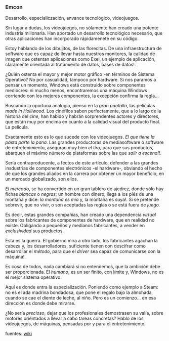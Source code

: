 ### Emcon

Desarrollo, especialiczación, anvance tecnológico, videojuegos.

Sin lugar a dudas, los videojuegos, no sólamente han creado una potente industria millonaria. 
Han aportado un desarrollo tecnológico necesario, que otras aplicaciones han incorporado 
rápidamenete en su código.

Estoy hablando de los dibujitos, de las florecitas. De una infraestructura de software que
es capaz de llevar hasta nuestros monitores, la calidad de imagen que ostentan aplicaciones
como Exel, un ejemplo de aplicación, claramente orientada al tratamiento de datos, bases de
datos!.

¿Quién ostenta el mayor y mejor motor gráfico -en términos de Sistema Operativo? No por casualidad,
tampoco por hardware. Si nos paramos a pensar un momento, Windows está construido sobre 
componentes mediocres: ni mucho menos, encontraremos una máquina Windows corriendo con los 
mejores componentes, la excepción confirma la regla...

Buscando la oportuna analogía, pienso en la _gran pantalla_, las películas _made in Holliwood_. 
Los cinéfilos saben perfectamente, que a lo largo de la historía del _cine_, han habido y habrán
sorprendentes actores y directores, que están muy por encima en cuanto a la calidad visual del
producto final. La película.

Exactamente esto es lo que sucede con los videojuegos. _El que tiene la pasta parte la pana._ 
Las grandes productoras de mediasoftware o software de entretenimiento, aseguran muy bien 
_el tiro_, para que sus productos, abarquen el máximo número de plataformas sobre las 
que _salir a escena!!_. 

Sería contraproducente, a fectos de este artículo, defender a las grandes insdustrias de 
componentes electrónicos -el hardware-, obviando el hecho de que los grandes aliados en la 
carrera por obtener un mayor beneficio, en un mercado globalizado, son ellos. 

_El mercado_, se ha convertido en un gran tablero de ajedrez, donde sólo hay fichas _blancas_ o
_negras_; un hombre con dinero, llega a los piés de una montaña y dice: _la montaña es mía_ y, la
montaña es suya!. Si se pretende sobrevir, que no vivir, o son aceptadas las reglas o se está
fuera de _juego._ 

Es decir, estas grandes compañías, han creado una dependencia _virtual_ sobre los fabricantes 
de componentes de hardware, que en realidad no existe. Obligando a pequeños y medianos 
fabricantes, a vender en _exclusividad_ sus productos.

Ésta es la guerra. El gobierno mira a otro lado, los fabricantes agachan la cabeza y, los 
desarrolladores, suficiente tienen con descifrar como desarrollar el _método_, para que el
_driver_ sea capaz de comunicarse con la máquina!. 

Es cosa de todos, nada cambiará si no entendemos, que la ambición debe ser proporcionada. El
_humano_, es un ser finito, con límite y, Windows, no es el mejor sistema operativo. 

Aquí es donde entra la especialización. Poniendo como ejemplo a Steam: no es el ada madrina
bondadosa, que pone el regalo bajo la almohada, cuando se cae el diente de leche, al niño.
Pero es un comienzo... en esa dirección es donde debe mirarse. 

¿No sería _precioso_, dejar que los profesionales demostrasen su valía, sobre motores orientados
a llevar a cabo tareas concretas? Hablo de los videojuegos, de máquinas, pensadas por y para
el entretenimiento.  



fuentes: [wiki][wiki]

[wiki]: https://es.wikipedia.org/wiki/Emulador_de_videoconsola
